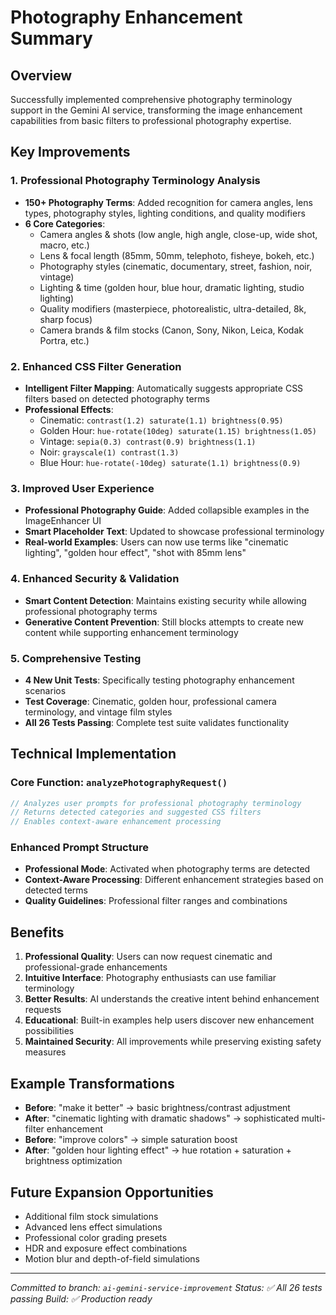 # Photography Enhancement Summary

## Overview

Successfully implemented comprehensive photography terminology support in the Gemini AI service, transforming the image enhancement capabilities from basic filters to professional photography expertise.

## Key Improvements

### 1. Professional Photography Terminology Analysis

- **150+ Photography Terms**: Added recognition for camera angles, lens types, photography styles, lighting conditions, and quality modifiers
- **6 Core Categories**:
  - Camera angles & shots (low angle, high angle, close-up, wide shot, macro, etc.)
  - Lens & focal length (85mm, 50mm, telephoto, fisheye, bokeh, etc.)
  - Photography styles (cinematic, documentary, street, fashion, noir, vintage)
  - Lighting & time (golden hour, blue hour, dramatic lighting, studio lighting)
  - Quality modifiers (masterpiece, photorealistic, ultra-detailed, 8k, sharp focus)
  - Camera brands & film stocks (Canon, Sony, Nikon, Leica, Kodak Portra, etc.)

### 2. Enhanced CSS Filter Generation

- **Intelligent Filter Mapping**: Automatically suggests appropriate CSS filters based on detected photography terms
- **Professional Effects**:
  - Cinematic: `contrast(1.2) saturate(1.1) brightness(0.95)`
  - Golden Hour: `hue-rotate(10deg) saturate(1.15) brightness(1.05)`
  - Vintage: `sepia(0.3) contrast(0.9) brightness(1.1)`
  - Noir: `grayscale(1) contrast(1.3)`
  - Blue Hour: `hue-rotate(-10deg) saturate(1.1) brightness(0.9)`

### 3. Improved User Experience

- **Professional Photography Guide**: Added collapsible examples in the ImageEnhancer UI
- **Smart Placeholder Text**: Updated to showcase professional terminology
- **Real-world Examples**: Users can now use terms like "cinematic lighting", "golden hour effect", "shot with 85mm lens"

### 4. Enhanced Security & Validation

- **Smart Content Detection**: Maintains existing security while allowing professional photography terms
- **Generative Content Prevention**: Still blocks attempts to create new content while supporting enhancement terminology

### 5. Comprehensive Testing

- **4 New Unit Tests**: Specifically testing photography enhancement scenarios
- **Test Coverage**: Cinematic, golden hour, professional camera terminology, and vintage film styles
- **All 26 Tests Passing**: Complete test suite validates functionality

## Technical Implementation

### Core Function: `analyzePhotographyRequest()`

```typescript
// Analyzes user prompts for professional photography terminology
// Returns detected categories and suggested CSS filters
// Enables context-aware enhancement processing
```

### Enhanced Prompt Structure

- **Professional Mode**: Activated when photography terms are detected
- **Context-Aware Processing**: Different enhancement strategies based on detected terms
- **Quality Guidelines**: Professional filter ranges and combinations

## Benefits

1. **Professional Quality**: Users can now request cinematic and professional-grade enhancements
2. **Intuitive Interface**: Photography enthusiasts can use familiar terminology
3. **Better Results**: AI understands the creative intent behind enhancement requests
4. **Educational**: Built-in examples help users discover new enhancement possibilities
5. **Maintained Security**: All improvements while preserving existing safety measures

## Example Transformations

- **Before**: "make it better" → basic brightness/contrast adjustment
- **After**: "cinematic lighting with dramatic shadows" → sophisticated multi-filter enhancement
- **Before**: "improve colors" → simple saturation boost
- **After**: "golden hour lighting effect" → hue rotation + saturation + brightness optimization

## Future Expansion Opportunities

- Additional film stock simulations
- Advanced lens effect simulations
- Professional color grading presets
- HDR and exposure effect combinations
- Motion blur and depth-of-field simulations

---

_Committed to branch: `ai-gemini-service-improvement`_
_Status: ✅ All 26 tests passing_
_Build: ✅ Production ready_
